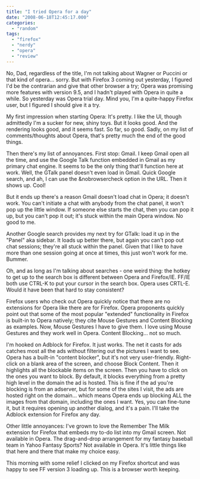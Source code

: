 ```yaml
---
title: "I tried Opera for a day"
date: "2008-06-18T12:45:17.000"
categories: 
  - "random"
tags: 
  - "firefox"
  - "nerdy"
  - "opera"
  - "review"
---
```


No, Dad, regardless of the title, I'm not talking about Wagner or Puccini or that kind of opera... sorry. But with Firefox 3 coming out yesterday, I figured I'd be the contrarian and give that other browser a try; Opera was promising more features with version 9.5, and I hadn't played with Opera in quite a while. So yesterday was Opera trial day. Mind you, I'm a quite-happy Firefox user, but I figured I should give it a try.

My first impression when starting Opera: It's pretty. I like the UI, though admittedly I'm a sucker for new, shiny toys. But it looks good. And the rendering looks good, and it seems fast. So far, so good. Sadly, on my list of comments/thoughts about Opera, that's pretty much the end of the good things.

Then there's my list of annoyances. First stop: Gmail. I keep Gmail open all the time, and use the Google Talk function embedded in Gmail as my primary chat engine. It seems to be the only thing that'll function here at work. Well, the GTalk panel doesn't even load in Gmail. Quick Google search, and ah, I can use the &nobrowsercheck option in the URL. Then it shows up. Cool!

But it ends up there's a reason Gmail doesn't load chat in Opera; it doesn't work. You can't initiate a chat with anybody from the chat panel, it won't pop up the little window. If someone else starts the chat, then you can pop it up, but you can't pop it out; it's stuck within the main Opera window. No good to me.

Another Google search provides my next try for GTalk: load it up in the "Panel" aka sidebar. It loads up better there, but again you can't pop out chat sessions; they're all stuck within the panel. Given that I like to have more than one session going at once at times, this just won't work for me. Bummer.

Oh, and as long as I'm talking about searches - one weird thing: the hotkey to get up to the search box is different between Opera and Firefox/IE. FF/IE both use CTRL-K to put your cursor in the search box. Opera uses CRTL-E. Would it have been that hard to stay consistent?

Firefox users who check out Opera quickly notice that there are no extensions for Opera like there are for Firefox. Opera proponents quickly point out that some of the most popular "extended" functionality in Firefox is built-in to Opera natively; they cite Mouse Gestures and Content Blocking as examples. Now, Mouse Gestures I have to give them. I love using Mouse Gestures and they work well in Opera. Content Blocking... not so much.

I'm hooked on Adblock for Firefox. It just works. The net it casts for ads catches most all the ads without filtering out the pictures I want to see. Opera has a built-in "content blocker", but it's not very user-friendly. Right-click on a blank area of the screen, and choose Block Content. Then it highlights all the blockable items on the screen. Then you have to click on the ones you want to block. By default, it blocks everything from a pretty high level in the domain the ad is hosted. This is fine if the ad you're blocking is from an adserver, but for some of the sites I visit, the ads are hosted right on the domain... which means Opera ends up blocking ALL the images from that domain, including the ones I want. Yes, you can fine-tune it, but it requires opening up another dialog, and it's a pain. I'll take the Adblock extension for Firefox any day.

Other little annoyances: I've grown to love the Remember The Milk extension for Firefox that embeds my to-do list into my Gmail screen. Not available in Opera. The drag-and-drop arrangement for my fantasy baseball team in Yahoo Fantasy Sports? Not available in Opera. It's little things like that here and there that make my choice easy.

This morning with some relief I clicked on my Firefox shortcut and was happy to see FF version 3 loading up. This is a browser worth keeping.

